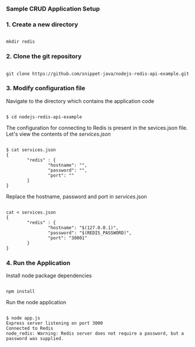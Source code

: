 <h3>Sample CRUD Application Setup</h3>

<h3>1. Create a new directory</h3>
<pre><code>
mkdir redis
</code></pre>

<h3>2. Clone the git repository</h3>
<pre><code>
git clone https://github.com/snippet-java/nodejs-redis-api-example.git
</code></pre>

<h3>3. Modify configuration file</h3>
<p>Navigate to the directory which contains the application code</p>
<pre><code>
$ cd nodejs-redis-api-example
</pre></code>
<p>The configuration for connecting to Redis is present in the sevices.json file. Let's view the contents of the <i>services.json</i></p>
<pre><code>
$ cat services.json
{
        "redis" : {
                "hostname": "",
                "password": "",
                "port": ""
        }
}
</code></pre>
<p>Replace the hostname, password and port in <i>services</i>.json</p>
<pre><code>
cat <<EOF> services.json
{
        "redis" : {
                "hostname": "$(127.0.0.1)",
                "password": "$(REDIS_PASSWORD)",
                "port": "30001"
        }
}
</code></pre>

<h3>4. Run the Application</h3>
<p>Install node package dependencies</p>
<pre><code>
npm install
</pre></code>
<p>Run the node application</p>
<pre><code>
$ node app.js
Express server listening on port 3000
Connected to Redis
node_redis: Warning: Redis server does not require a password, but a password was supplied.
</pre></code>
